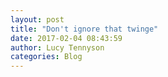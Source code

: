 ```yaml
---
layout: post
title: "Don't ignore that twinge"
date: 2017-02-04 08:43:59
author: Lucy Tennyson
categories: Blog
---
```


